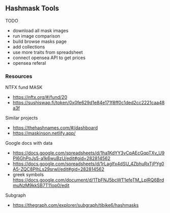 ## Hashmask Tools

TODO

- download all mask images
- run image comparison
- build browse masks page
- add collections
- use more traits from spreadsheet
- connect opensea API to get prices
- opensea referal

### Resources

NTFX fund MASK

- https://nftx.org/#/fund/20
- https://sushiswap.fi/token/0x0fe629d1e84e171f8ff0c1ded2cc2221caa48a3f

Similar projects

- https://thehashnames.com/#/dashboard
- https://maskinson.netlify.app/

Google docs with data

- https://docs.google.com/spreadsheets/d/1ha1KdYY3vCpAEcGqpTXv_U9PI6GhPoJs5-a1k6wuBzU/edit#gid=282814562
- https://docs.google.com/spreadsheets/d/1rLagIfx4dSU_4ZbhuRxTjPYg0A5-ZQC8PIhLs29srwI/edit#gid=282814562
- greek symbols https://docs.google.com/document/d/1TbFNJ5bcWT1efeTM_LplRQ6BrdmuNzM9kkSB7T11op0/edit

Subgraph

- https://thegraph.com/explorer/subgraph/tibike6/hashmasks
